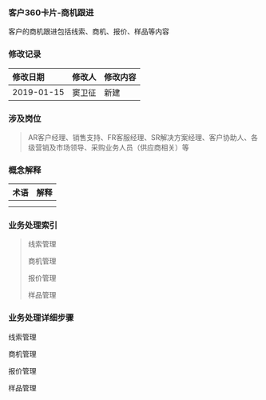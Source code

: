 ### 客户360卡片-商机跟进

客户的商机跟进包括线索、商机、报价、样品等内容

### 修改记录

| 修改日期 | 修改人 | 修改内容 |
| :--- | :--- | :--- |
| 2019-01-15 | 窦卫征 | 新建 |

### 涉及岗位

> AR客户经理、销售支持、FR客服经理、SR解决方案经理、客户协助人、各级营销及市场领导、采购业务人员（供应商相关）等

### 概念解释

| 术语 | 解释 |
| :--- | :--- |
|  |  |
|  |  |

### 业务处理索引

> 线索管理
>
> 商机管理
>
> 报价管理
>
> 样品管理

### 业务处理详细步骤

线索管理

商机管理

报价管理

样品管理



